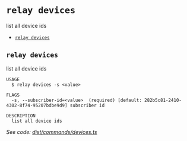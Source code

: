 `relay devices`
===============

list all device ids

* [`relay devices`](#relay-devices)

## `relay devices`

list all device ids

```
USAGE
  $ relay devices -s <value>

FLAGS
  -s, --subscriber-id=<value>  (required) [default: 282b5c81-2410-4302-8f74-95207bdbe9d9] subscriber id

DESCRIPTION
  list all device ids
```

_See code: [dist/commands/devices.ts](https://github.com/relaypro/relay-cli/blob/v1.0.0/dist/commands/devices.ts)_
